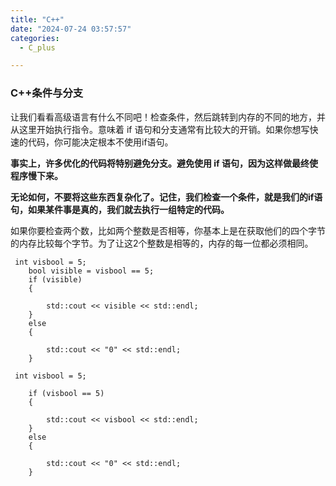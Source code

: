 ```yaml
---
title: "C++"
date: "2024-07-24 03:57:57"
categories:
  - C_plus

---
```


### C++条件与分支



让我们看看高级语言有什么不同吧！检查条件，然后跳转到内存的不同的地方，并从这里开始执行指令。意味着 if  语句和分支通常有比较大的开销。如果你想写快速的代码，你可能决定根本不使用if语句。

**事实上，许多优化的代码将特别避免分支。避免使用 if 语句，因为这样做最终使程序慢下来。**

**无论如何，不要将这些东西复杂化了。记住，我们检查一个条件，就是我们的if语句，如果某件事是真的，我们就去执行一组特定的代码。**

如果你要检查两个数，比如两个整数是否相等，你基本上是在获取他们的四个字节的内存比较每个字节。为了让这2个整数是相等的，内存的每一位都必须相同。

```
 int visbool = 5;
    bool visible = visbool == 5;
    if (visible)
    {

        std::cout << visible << std::endl;
    }
    else
    {

        std::cout << "0" << std::endl;
    }
```

```
 int visbool = 5;
    
    if (visbool == 5)
    {

        std::cout << visbool << std::endl;
    }
    else
    {

        std::cout << "0" << std::endl;
    }
```




